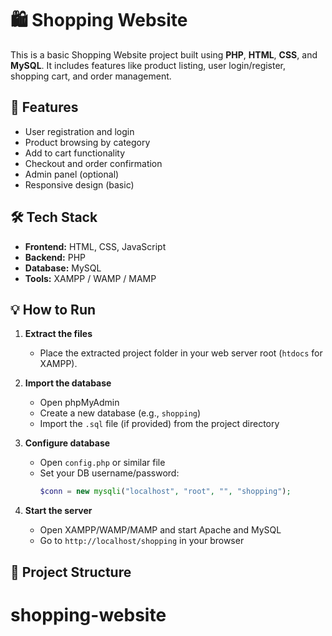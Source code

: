 # 🛍️ Shopping Website

This is a basic Shopping Website project built using **PHP**, **HTML**, **CSS**, and **MySQL**. It includes features like product listing, user login/register, shopping cart, and order management.

## 🔧 Features

- User registration and login
- Product browsing by category
- Add to cart functionality
- Checkout and order confirmation
- Admin panel (optional)
- Responsive design (basic)

## 🛠️ Tech Stack

- **Frontend:** HTML, CSS, JavaScript
- **Backend:** PHP
- **Database:** MySQL
- **Tools:** XAMPP / WAMP / MAMP

## 💡 How to Run

1. **Extract the files**
   - Place the extracted project folder in your web server root (`htdocs` for XAMPP).

2. **Import the database**
   - Open phpMyAdmin
   - Create a new database (e.g., `shopping`)
   - Import the `.sql` file (if provided) from the project directory

3. **Configure database**
   - Open `config.php` or similar file
   - Set your DB username/password:
     ```php
     $conn = new mysqli("localhost", "root", "", "shopping");
     ```

4. **Start the server**
   - Open XAMPP/WAMP/MAMP and start Apache and MySQL
   - Go to `http://localhost/shopping` in your browser

## 📁 Project Structure

# shopping-website
